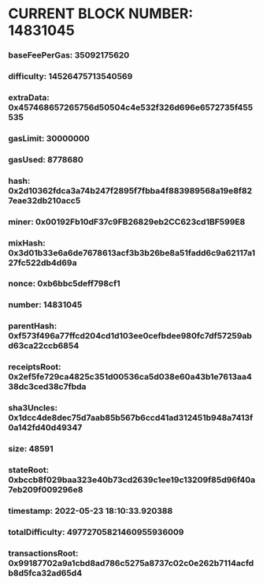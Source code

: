 # CURRENT BLOCK NUMBER: 14831045

### baseFeePerGas: 35092175620
### difficulty: 14526475713540569
### extraData: 0x457468657265756d50504c4e532f326d696e6572735f455535
### gasLimit: 30000000
### gasUsed: 8778680
### hash: 0x2d10362fdca3a74b247f2895f7fbba4f883989568a19e8f827eae32db210acc5
### miner: 0x00192Fb10dF37c9FB26829eb2CC623cd1BF599E8
### mixHash: 0x3d01b33e6a6de7678613acf3b3b26be8a51fadd6c9a62117a127fc522db4d69a
### nonce: 0xb6bbc5deff798cf1
### number: 14831045
### parentHash: 0xf573f496a77ffcd204cd1d103ee0cefbdee980fc7df57259abd63ca22ccb6854
### receiptsRoot: 0x2ef5fe729ca4825c351d00536ca5d038e60a43b1e7613aa438dc3ced38c7fbda
### sha3Uncles: 0x1dcc4de8dec75d7aab85b567b6ccd41ad312451b948a7413f0a142fd40d49347
### size: 48591
### stateRoot: 0xbccb8f029baa323e40b73cd2639c1ee19c13209f85d96f40a7eb209f009296e8
### timestamp: 2022-05-23 18:10:33.920388
### totalDifficulty: 49772705821460955936009
### transactionsRoot: 0x99187702a9a1cbd8ad786c5275a8737c02c0e262b7114acfdb8d5fca32ad65d4
